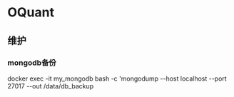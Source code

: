 # OQuant

## 维护
### mongodb备份
docker exec -it my_mongodb bash -c 'mongodump --host localhost --port 27017 --out /data/db_backup